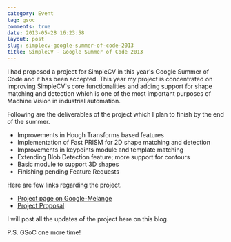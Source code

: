 ```yaml
---
category: Event
tag: gsoc
comments: true
date: 2013-05-28 16:23:58
layout: post
slug: simplecv-google-summer-of-code-2013
title: SimpleCV - Google Summer of Code 2013
---
```


I had proposed a project for SimpleCV in this year's Google Summer of Code and it has been accepted. This year my project is concentrated on improving SimpleCV's core functionalities and adding support for shape matching and detection which is one of the most important purposes of Machine Vision in industrial automation.

Following are the deliverables of the project which I plan to finish by the end of the summer.

 - Improvements in Hough Transforms based features
 - Implementation of Fast PRISM for 2D shape matching and detection
 - Improvements in keypoints module and template matching
 - Extending Blob Detection feature; more support for contours
 - Basic module to support 3D shapes
 - Finishing pending Feature Requests

Here are few links regarding the project.
 
 - [Project page on Google-Melange](http://www.google-melange.com/gsoc/project/google/gsoc2013/jayrambhia/15001)
 - [Project Proposal](http://www.google-melange.com/gsoc/proposal/review/google/gsoc2013/jayrambhia/9001)

I will post all the updates of the project here on this blog.

P.S. GSoC one more time!
